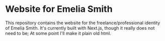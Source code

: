 # Website for Emelia Smith

This repository contains the website for the freelance/professional identity of Emelia Smith. It's currently built with Next.js, though it really does not need to be; At some point I'll make it plain old html.
